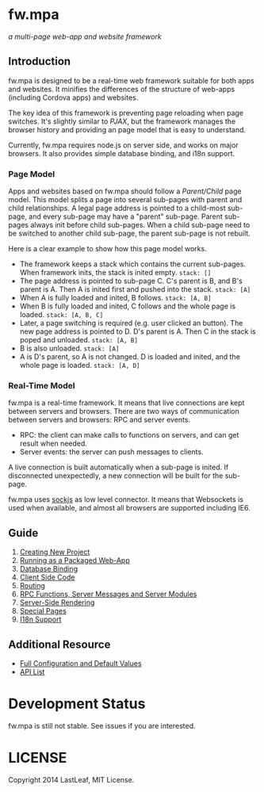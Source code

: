# fw.mpa #
_a multi-page web-app and website framework_

## Introduction ##

fw.mpa is designed to be a real-time web framework suitable for both apps and websites. It minifies the differences of the structure of web-apps (including Cordova apps) and websites.

The key idea of this framework is preventing page reloading when page switches. It's slightly similar to _PJAX_, but the framework manages the browser history and providing an page model that is easy to understand.

Currently, fw.mpa requires node.js on server side, and works on major browsers. It also provides simple database binding, and i18n support.

### Page Model ###

Apps and websites based on fw.mpa should follow a _Parent/Child_ page model. This model splits a page into several sub-pages with parent and child relationships. A legal page address is pointed to a child-most sub-page, and every sub-page may have a "parent" sub-page. Parent sub-pages always init before child sub-pages. When a child sub-page need to be switched to another child sub-page, the parent sub-page is not rebuilt.

Here is a clear example to show how this page model works.

* The framework keeps a stack which contains the current sub-pages. When framework inits, the stack is inited empty. `stack: []`
* The page address is pointed to sub-page C. C's parent is B, and B's parent is A. Then A is inited first and pushed into the stack. `stack: [A]`
* When A is fully loaded and inited, B follows. `stack: [A, B]`
* When B is fully loaded and inited, C follows and the whole page is loaded. `stack: [A, B, C]`
* Later, a page switching is required (e.g. user clicked an button). The new page address is pointed to D. D's parent is A. Then C in the stack is poped and unloaded. `stack: [A, B]`
* B is also unloaded. `stack: [A]`
* A is D's parent, so A is not changed. D is loaded and inited, and the whole page is loaded. `stack: [A, D]`

### Real-Time Model ###

fw.mpa is a real-time framework. It means that live connections are kept between servers and browsers. There are two ways of communication between servers and browsers: RPC and server events.

* RPC: the client can make calls to functions on servers, and can get result when needed.
* Server events: the server can push messages to clients.

A live connection is built automatically when a sub-page is inited. If disconnected unexpectedly, a new connection will be built for the sub-page.

fw.mpa uses [sockjs](https://github.com/sockjs) as low level connector. It means that Websockets is used when available, and almost all browsers are supported including IE6.

## Guide ##

1. [Creating New Project](doc/create_project.md)
1. [Running as a Packaged Web-App](doc/packaged_webapp.md)
1. [Database Binding](doc/database_binding.md)
1. [Client Side Code](doc/client.md)
1. [Routing](doc/routing.md)
1. [RPC Functions, Server Messages and Server Modules](doc/rpc.md)
1. [Server-Side Rendering](doc/server_side_rendering.md)
1. [Special Pages](doc/special_pages.md)
1. [I18n Support](doc/i18n.md)

## Additional Resource ##

* [Full Configuration and Default Values](lib/default/fwconfig.js)
* [API List](doc/api.md)

# Development Status #
fw.mpa is still not stable. See issues if you are interested.

# LICENSE #
Copyright 2014 LastLeaf, MIT License.
